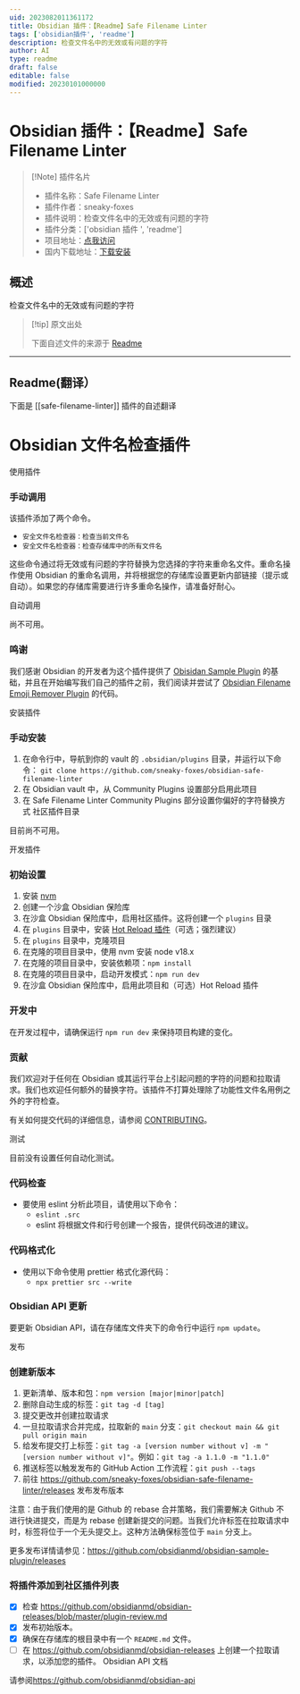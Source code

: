 ```yaml
---
uid: 2023082011361172
title: Obsidian 插件：【Readme】Safe Filename Linter
tags: ['obsidian插件', 'readme']
description: 检查文件名中的无效或有问题的字符
author: AI
type: readme
draft: false
editable: false
modified: 20230101000000
---
```


# Obsidian 插件：【Readme】Safe Filename Linter

> [!Note] 插件名片
> - 插件名称：Safe Filename Linter
> - 插件作者：sneaky-foxes
> - 插件说明：检查文件名中的无效或有问题的字符
> - 插件分类：['obsidian 插件 ', 'readme']
> - 项目地址：[点我访问](https://github.com/sneaky-foxes/obsidian-safe-filename-linter)
> - 国内下载地址：[下载安装](https://pkmer.cn/products/plugin/pluginMarket/?safe-filename-linter)

## 概述

检查文件名中的无效或有问题的字符

> [!tip] 原文出处
>
>下面自述文件的来源于 [Readme](https://ghproxy.net/https://raw.githubusercontent.com/sneaky-foxes/obsidian-safe-filename-linter/main/README.md)

---

## Readme(翻译）

下面是 [[safe-filename-linter]] 插件的自述翻译

# Obsidian 文件名检查插件

使用插件

### 手动调用

该插件添加了两个命令。

- `安全文件名检查器：检查当前文件名`
- `安全文件名检查器：检查存储库中的所有文件名`

这些命令通过将无效或有问题的字符替换为您选择的字符来重命名文件。重命名操作使用 Obsidian 的重命名调用，并将根据您的存储库设置更新内部链接（提示或自动）。如果您的存储库需要进行许多重命名操作，请准备好耐心。

自动调用

尚不可用。

### 鸣谢

我们感谢 Obsidian 的开发者为这个插件提供了 [Obisidan Sample Plugin](obsidianmd/obsidian-sample-plugin) 的基础，并且在开始编写我们自己的插件之前，我们阅读并尝试了 [Obsidian Filename Emoji Remover Plugin](https://github.com/YTolun/obsidian-filename-emoji-remover) 的代码。

安装插件

### 手动安装

1. 在命令行中，导航到你的 vault 的 `.obsidian/plugins` 目录，并运行以下命令：
   `git clone https://github.com/sneaky-foxes/obsidian-safe-filename-linter`
2. 在 Obsidian vault 中，从 Community Plugins 设置部分启用此项目
3. 在 Safe Filename Linter Community Plugins 部分设置你偏好的字符替换方式
社区插件目录

目前尚不可用。

开发插件

### 初始设置

1. 安装 [nvm](https://github.com/nvm-sh/nvm)
2. 创建一个沙盒 Obsidian 保险库
3. 在沙盒 Obsidian 保险库中，启用社区插件。这将创建一个 `plugins` 目录
4. 在 `plugins` 目录中，安装 [Hot Reload 插件](https://github.com/pjeby/hot-reload)（可选；强烈建议）
5. 在 `plugins` 目录中，克隆项目
6. 在克隆的项目目录中，使用 nvm 安装 node v18.x
7. 在克隆的项目目录中，安装依赖项：`npm install`
8. 在克隆的项目目录中，启动开发模式：`npm run dev`
9. 在沙盒 Obsidian 保险库中，启用此项目和（可选）Hot Reload 插件

### 开发中

在开发过程中，请确保运行 `npm run dev` 来保持项目构建的变化。

### 贡献

我们欢迎对于任何在 Obsidian 或其运行平台上引起问题的字符的问题和拉取请求。我们也欢迎任何额外的替换字符。该插件不打算处理除了功能性文件名用例之外的字符检查。

有关如何提交代码的详细信息，请参阅 [CONTRIBUTING](./CONTRIBUTING.md)。

测试

目前没有设置任何自动化测试。

### 代码检查

- 要使用 eslint 分析此项目，请使用以下命令：
  - `eslint .src`
  - eslint 将根据文件和行号创建一个报告，提供代码改进的建议。

### 代码格式化

- 使用以下命令使用 prettier 格式化源代码：
  - `npx prettier src --write`

### Obsidian API 更新

要更新 Obsidian API，请在存储库文件夹下的命令行中运行 `npm update`。

发布

### 创建新版本

1. 更新清单、版本和包：`npm version [major|minor|patch]`
2. 删除自动生成的标签：`git tag -d [tag]`
3. 提交更改并创建拉取请求
4. 一旦拉取请求合并完成，拉取新的 `main` 分支：`git checkout main && git pull origin main`
5. 给发布提交打上标签：`git tag -a [version number without v] -m "[version number without v]"`。例如：`git tag -a 1.1.0 -m "1.1.0"`
6. 推送标签以触发发布的 GitHub Action 工作流程：`git push --tags`
7. 前往 <https://github.com/sneaky-foxes/obsidian-safe-filename-linter/releases> 发布发布版本

注意：由于我们使用的是 Github 的 rebase 合并策略，我们需要解决 Github 不进行快进提交，而是为 rebase 创建新提交的问题。当我们允许标签在拉取请求中时，标签将位于一个无头提交上。这种方法确保标签位于 `main` 分支上。

更多发布详情请参见：<https://github.com/obsidianmd/obsidian-sample-plugin/releases>

### 将插件添加到社区插件列表

- [x] 检查 <https://github.com/obsidianmd/obsidian-releases/blob/master/plugin-review.md>
- [x] 发布初始版本。
- [x] 确保在存储库的根目录中有一个 `README.md` 文件。
- [ ] 在 <https://github.com/obsidianmd/obsidian-releases> 上创建一个拉取请求，以添加您的插件。
Obsidian API 文档

请参阅<https://github.com/obsidianmd/obsidian-api>
